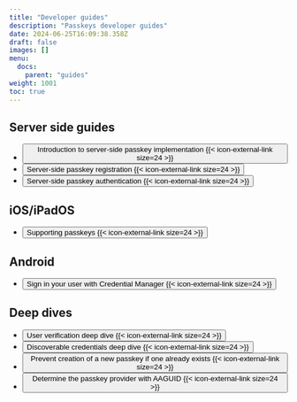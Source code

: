 ```yaml
---
title: "Developer guides"
description: "Passkeys developer guides"
date: 2024-06-25T16:09:38.358Z
draft: false
images: []
menu:
  docs:
    parent: "guides"
weight: 1001
toc: true
---
```


## Server side guides

* <a href="https://developers.google.com/identity/passkeys/developer-guides/server-introduction" target="_blank"><button type="button" class="btn btn-light">Introduction to server-side passkey implementation {{< icon-external-link size=24 >}}</i></button></a>
* <a href="https://developers.google.com/identity/passkeys/developer-guides/server-registration" target="_blank"><button type="button" class="btn btn-light">Server-side passkey registration {{< icon-external-link size=24 >}}</i></button></a>
* <a href="https://developers.google.com/identity/passkeys/developer-guides/server-authentication" target="_blank"><button type="button" class="btn btn-light">Server-side passkey authentication {{< icon-external-link size=24 >}}</i></button></a>

## iOS/iPadOS

* <a href="https://developer.apple.com/documentation/authenticationservices/supporting-passkeys" target="_blank"><button type="button" class="btn btn-light">Supporting passkeys {{< icon-external-link size=24 >}}</i></button></a>

## Android

* <a href="https://developer.android.com/identity/sign-in/credential-manager" target="_blank"><button type="button" class="btn btn-light">Sign in your user with Credential Manager {{< icon-external-link size=24 >}}</i></button></a>

## Deep dives

* <a href="https://web.dev/articles/webauthn-user-verification" target="_blank"><button type="button" class="btn btn-light">User verification deep dive {{< icon-external-link size=24 >}}</i></button></a>
* <a href="https://web.dev/articles/webauthn-discoverable-credentials" target="_blank"><button type="button" class="btn btn-light">Discoverable credentials deep dive {{< icon-external-link size=24 >}}</i></button></a>
* <a href="https://web.dev/articles/webauthn-exclude-credentials" target="_blank"><button type="button" class="btn btn-light">Prevent creation of a new passkey if one already exists {{< icon-external-link size=24 >}}</i></button></a>
* <a href="https://web.dev/articles/webauthn-aaguid" target="_blank"><button type="button" class="btn btn-light">Determine the passkey provider with AAGUID {{< icon-external-link size=24 >}}</i></button></a>
